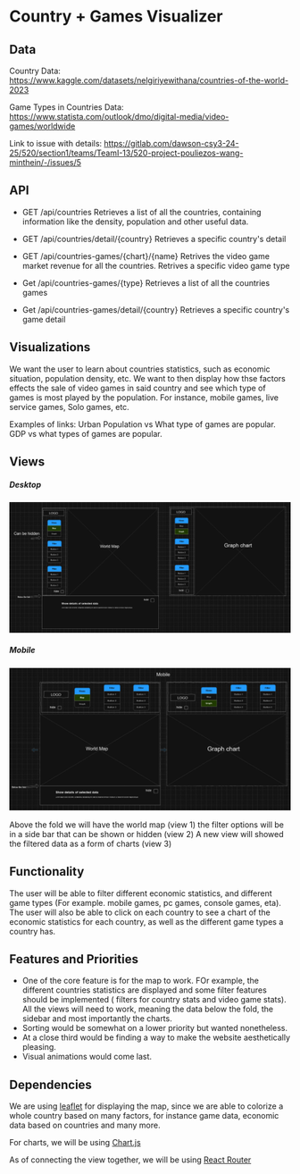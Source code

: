 # Country + Games Visualizer

## Data
Country Data:
https://www.kaggle.com/datasets/nelgiriyewithana/countries-of-the-world-2023

Game Types in Countries Data:
https://www.statista.com/outlook/dmo/digital-media/video-games/worldwide

Link to issue with details:
https://gitlab.com/dawson-csy3-24-25/520/section1/teams/TeamI-13/520-project-pouliezos-wang-minthein/-/issues/5

## API
- GET /api/countries
Retrieves a list of all the countries, containing information like the density, population and other useful data.

- GET /api/countries/detail/{country}
Retrieves a specific country's detail

- GET /api/countries-games/{chart}/{name}
Retrives the video game market revenue for all the countries.
Retrives a specific video game type

- Get /api/countries-games/{type}
Retrieves a list of all the countries games

- Get /api/countries-games/detail/{country}
Retrieves a specific country's game detail

## Visualizations
We want the user to learn about countries statistics, such as economic situation, population density, etc. We want to then display how thse factors effects the sale of video games in said country and see which type of games is most played by the population. For instance, mobile games, live service games, Solo games, etc.

Examples of links: 
Urban Population vs What type of games are popular.
GDP vs what types of games are popular.

## Views

##### Desktop
![Image of the Desktop View](desktop-view.png "Desktop View")

##### Mobile
![Image of the Desktop View](mobile-view.png "Mobile View")

Above the fold we will have the world map (view 1)
the filter options will be in a side bar that can be shown or hidden (view 2)
A new view will showed the filtered data as a form of charts (view 3)

## Functionality
The user will be able to filter different economic statistics, and different game types (For example. mobile games, pc games, console games, eta).
The user will also be able to click on each country to see a chart of the economic statistics for each country, as well as the different game types a country has.

## Features and Priorities
- One of the core feature is for the map to work. FOr example, the different countries statistics are displayed and some filter features should be implemented ( filters for country stats and video game stats). All the views will need to work, meaning the data below the fold, the sidebar and most importantly the charts.
- Sorting would be somewhat on a lower priority but wanted nonetheless.
- At a close third would be finding a way to make the website aesthetically pleasing.
- Visual animations would come last.

## Dependencies
We are using  [leaflet](https://leafletjs.com/examples/choropleth/) for displaying the map, since we are able to colorize a whole country based on many factors, for instance game data, economic data based on countries and many more.

For charts, we will be using [Chart.js](https://www.chartjs.org/)

As of connecting the view together, we will be using [React Router](https://reactrouter.com/en/main/start/tutorial)